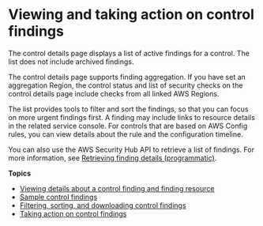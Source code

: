 # Viewing and taking action on control findings<a name="securityhub-control-manage-findings"></a>

The control details page displays a list of active findings for a control\. The list does not include archived findings\.

The control details page supports finding aggregation\. If you have set an aggregation Region, the control status and list of security checks on the control details page include checks from all linked AWS Regions\.

The list provides tools to filter and sort the findings, so that you can focus on more urgent findings first\. A finding may include links to resource details in the related service console\. For controls that are based on AWS Config rules, you can view details about the rule and the configuration timeline\.

You can also use the AWS Security Hub API to retrieve a list of findings\. For more information, see [Retrieving finding details \(programmatic\)](finding-view-details.md#finding-retrieve-api-cli)\.

**Topics**
+ [Viewing details about a control finding and finding resource](control-finding-resource-details.md)
+ [Sample control findings](sample-control-findings.md)
+ [Filtering, sorting, and downloading control findings](control-finding-list.md)
+ [Taking action on control findings](control-finding-take-action.md)